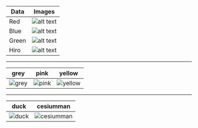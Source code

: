 | Data | Images 	| 
|---|---|
| Red   | ![alt text](https://prasannaboga.github.io/demo_arjs02/images/red.png "Red")  |
| Blue  | ![alt text](https://prasannaboga.github.io/demo_arjs02/images/blue.png "Blue") | 
| Green | ![alt text](https://prasannaboga.github.io/demo_arjs02/images/green.png "Green")	|
| Hiro  | ![alt text](https://prasannaboga.github.io/demo_arjs02/images/hiro.png "Hiro")	|

---

| grey | pink | yellow |
|---|---|---|
|![grey](https://raw.githubusercontent.com/prasannaboga/demo_arjs02/master/source/images/grey.png "grey")|![pink](https://raw.githubusercontent.com/prasannaboga/demo_arjs02/master/source/images/pink.png "pink")|![yellow](https://raw.githubusercontent.com/prasannaboga/demo_arjs02/master/source/images/yellow.png "yellow")

---

| duck | cesiumman |
|---|---|
|![duck](https://raw.githubusercontent.com/prasannaboga/demo_arjs02/master/source/images/duck.png "duck")|![cesiumman](https://raw.githubusercontent.com/prasannaboga/demo_arjs02/master/source/images/cesiumman.png "cesiumman")|
